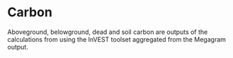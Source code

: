 # Carbon

Aboveground, belowground, dead and soil carbon are outputs of the calculations from using the InVEST toolset aggregated from the Megagram output.&#x20;
